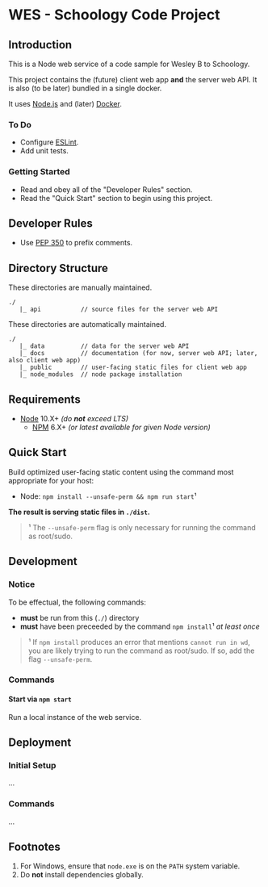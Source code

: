 # WES - Schoology Code Project

## Introduction

This is a Node web service of a code sample for Wesley B to Schoology.

This project contains the (future) client web app **and** the server web API. It is also (to be later) bundled in a single docker.

It uses [Node.js][nodejs] and (later) [Docker][docker].

### To Do

- Configure [ESLint][eslint].
- Add unit tests.

### Getting Started

- Read and obey all of the "Developer Rules" section.
- Read the "Quick Start" section to begin using this project.

## Developer Rules

- Use [PEP 350](https://www.python.org/dev/peps/pep-0350/) to prefix comments.

## Directory Structure

These directories are manually maintained.

    ./
       |_ api           // source files for the server web API

These directories are automatically maintained.

    ./
       |_ data          // data for the server web API
       |_ docs          // documentation (for now, server web API; later, also client web app)
       |_ public        // user-facing static files for client web app
       |_ node_modules  // node package installation

## Requirements

- [Node][nodejs] 10.X+ _(do **not** exceed LTS)_
    - [NPM](https://docs.npmjs.com/getting-started/installing-node#updating-npm) 6.X+ _(or latest available for given Node version)_

## Quick Start

Build optimized user-facing static content using the command most appropriate for your host:

- Node: `npm install --unsafe-perm && npm run start`¹

**The result is serving static files in `./dist`.**

> ¹ The `--unsafe-perm` flag is only necessary for running the command as root/sudo.

## Development

### Notice

To be effectual, the following commands:

- **must** be run from this (`./`) directory
- **must** have been preceeded by the command `npm install`¹ _at least once_

> ¹ If `npm install` produces an error that mentions `cannot run in wd`, you are likely trying to run the command as root/sudo. If so, add the flag `--unsafe-perm`.

### Commands

#### Start via `npm start`

Run a local instance of the web service.

## Deployment

### Initial Setup

…

### Commands

…

## Footnotes

1. For Windows, ensure that `node.exe` is on the `PATH` system variable.
2. Do **not** install dependencies globally.


[eslint]: https://eslint.org/ "ESLint"
[nodejs]: https://nodejs.org/ "Node.js"
[gitsubmod]: https://git-scm.com/docs/git-submodule "Git: Submodule"
[docker]: https://www.docker.com/ "Docker"